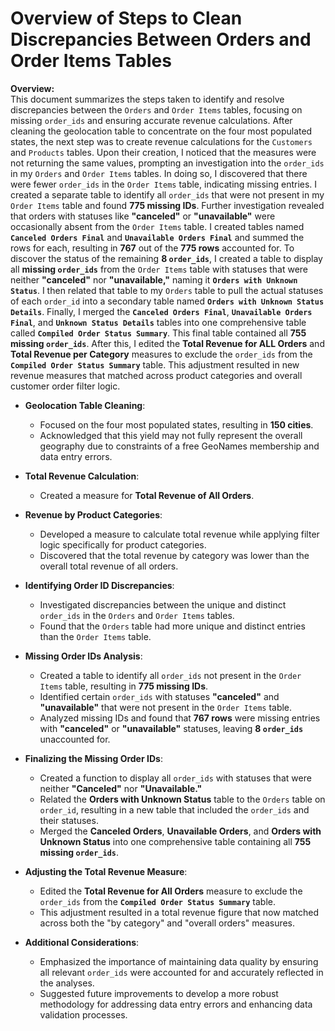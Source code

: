 # Overview of Steps to Clean Discrepancies Between Orders and Order Items Tables

**Overview:**  
This document summarizes the steps taken to identify and resolve discrepancies between the `Orders` and `Order Items` tables, focusing on missing `order_ids` and ensuring accurate revenue calculations. After cleaning the geolocation table to concentrate on the four most populated states, the next step was to create revenue calculations for the `Customers` and `Products` tables. Upon their creation, I noticed that the measures were not returning the same values, prompting an investigation into the `order_ids` in my `Orders` and `Order Items` tables. In doing so, I discovered that there were fewer `order_ids` in the `Order Items` table, indicating missing entries. I created a separate table to identify all `order_ids` that were not present in my `Order Items` table and found **775 missing IDs**. Further investigation revealed that orders with statuses like **"canceled"** or **"unavailable"** were occasionally absent from the `Order Items` table. I created tables named **`Canceled Orders Final`** and **`Unavailable Orders Final`** and summed the rows for each, resulting in **767** out of the **775 rows** accounted for. To discover the status of the remaining **8 `order_ids`**, I created a table to display all **missing `order_ids`** from the `Order Items` table with statuses that were neither **"canceled"** nor **"unavailable,"** naming it **`Orders with Unknown Status`**. I then related that table to my `Orders` table to pull the actual statuses of each `order_id` into a secondary table named **`Orders with Unknown Status Details`**. Finally, I merged the **`Canceled Orders Final`**, **`Unavailable Orders Final`**, and **`Unknown Status Details`** tables into one comprehensive table called **`Compiled Order Status Summary`**. This final table contained all **755 missing `order_ids`**. After this, I edited the **Total Revenue for ALL Orders** and **Total Revenue per Category** measures to exclude the `order_ids` from the **`Compiled Order Status Summary`** table. This adjustment resulted in new revenue measures that matched across product categories and overall customer order filter logic.

- **Geolocation Table Cleaning**:
  - Focused on the four most populated states, resulting in **150 cities**.
  - Acknowledged that this yield may not fully represent the overall geography due to constraints of a free GeoNames membership and data entry errors.

- **Total Revenue Calculation**:
  - Created a measure for **Total Revenue of All Orders**.

- **Revenue by Product Categories**:
  - Developed a measure to calculate total revenue while applying filter logic specifically for product categories.
  - Discovered that the total revenue by category was lower than the overall total revenue of all orders.

- **Identifying Order ID Discrepancies**:
  - Investigated discrepancies between the unique and distinct `order_ids` in the `Orders` and `Order Items` tables.
  - Found that the `Orders` table had more unique and distinct entries than the `Order Items` table.

- **Missing Order IDs Analysis**:
  - Created a table to identify all `order_ids` not present in the `Order Items` table, resulting in **775 missing IDs**.
  - Identified certain `order_ids` with statuses **"canceled"** and **"unavailable"** that were not present in the `Order Items` table.
  - Analyzed missing IDs and found that **767 rows** were missing entries with **"canceled"** or **"unavailable"** statuses, leaving **8 `order_ids`** unaccounted for.

- **Finalizing the Missing Order IDs**:
  - Created a function to display all `order_ids` with statuses that were neither **"Canceled"** nor **"Unavailable."**
  - Related the **Orders with Unknown Status** table to the `Orders` table on `order_id`, resulting in a new table that included the `order_ids` and their statuses.
  - Merged the **Canceled Orders**, **Unavailable Orders**, and **Orders with Unknown Status** into one comprehensive table containing all **755 missing `order_ids`**.

- **Adjusting the Total Revenue Measure**:
  - Edited the **Total Revenue for All Orders** measure to exclude the `order_ids` from the **`Compiled Order Status Summary`** table.
  - This adjustment resulted in a total revenue figure that now matched across both the "by category" and "overall orders" measures.

- **Additional Considerations**:
  - Emphasized the importance of maintaining data quality by ensuring all relevant `order_ids` were accounted for and accurately reflected in the analyses.
  - Suggested future improvements to develop a more robust methodology for addressing data entry errors and enhancing data validation processes.

